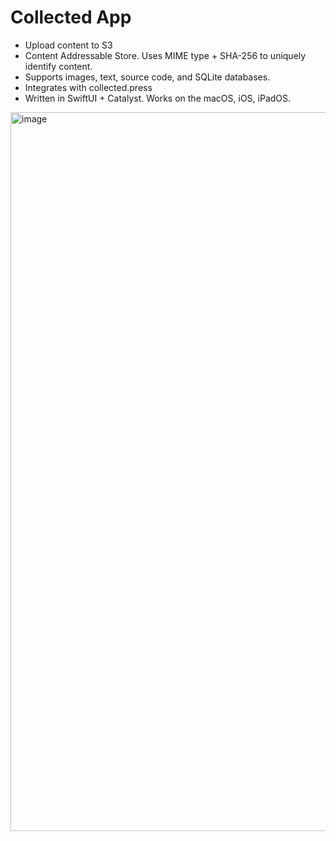 # Collected App

- Upload content to S3
- Content Addressable Store. Uses MIME type + SHA-256 to uniquely identify content.
- Supports images, text, source code, and SQLite databases.
- Integrates with collected.press
- Written in SwiftUI + Catalyst. Works on the macOS, iOS, iPadOS.

<img width="1150" alt="image" src="https://user-images.githubusercontent.com/2635733/161252163-f8b66b61-6655-4f47-8686-aaf1d5e36c62.png">

